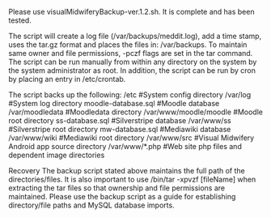 Please use visualMidwiferyBackup-ver.1.2.sh.  It is complete and has been tested.

The script will create a log file (/var/backups/meddit.log), add a time stamp, uses the tar.gz format and 
places the files in:  /var/backups.  To maintain same owner and file permissions, -pczf flags are set in 
the tar command.  The script can be run manually from within any directory on the system by the system 
administrator as root.  In addition, the script can be run by cron by placing an entry in /etc/crontab.

The script backs up the following:
 /etc 	#System config directory
 /var/log 	#System log directory
 moodle-database.sql 	#Moodle database
 /var/moodledata 	#Moodledata directory
 /var/www/moodle/moodle 	#Moodle root directory
 ss-database.sql 	#Silverstripe database
 /var/www/ss 	#Silverstripe root directory
 mw-database.sql 	#Mediawiki database
 /var/www/wiki 	#Mediawiki root directory
 /var/www/src 	#Visual Midwifery Android app source directory
 /var/www/*.php 	#Web site php files and dependent image directories
 
Recovery
The backup script stated above maintains the full path of the directories/files.  It is also important 
to use /bin/tar -xpvzf [fileName] when extracting the tar files so that ownership and file permissions 
are maintained.  Please use the backup script as a guide for establishing directory/file paths and 
MySQL database imports.
